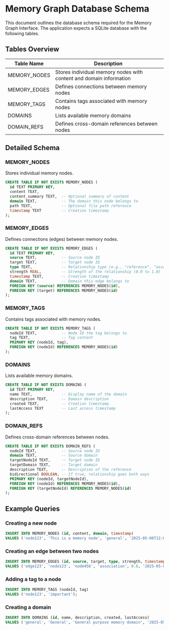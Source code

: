 # Memory Graph Database Schema

This document outlines the database schema required for the Memory Graph Interface. The application expects a SQLite database with the following tables.

## Tables Overview

| Table Name | Description |
|------------|-------------|
| MEMORY_NODES | Stores individual memory nodes with content and domain information |
| MEMORY_EDGES | Defines connections between memory nodes |
| MEMORY_TAGS | Contains tags associated with memory nodes |
| DOMAINS | Lists available memory domains |
| DOMAIN_REFS | Defines cross-domain references between nodes |

## Detailed Schema

### MEMORY_NODES

Stores individual memory nodes.

```sql
CREATE TABLE IF NOT EXISTS MEMORY_NODES (
  id TEXT PRIMARY KEY,
  content TEXT,
  content_summary TEXT,  -- Optional summary of content
  domain TEXT,           -- The domain this node belongs to
  path TEXT,             -- Optional file path reference
  timestamp TEXT         -- Creation timestamp
);
```

### MEMORY_EDGES

Defines connections (edges) between memory nodes.

```sql
CREATE TABLE IF NOT EXISTS MEMORY_EDGES (
  id TEXT PRIMARY KEY,
  source TEXT,           -- Source node ID
  target TEXT,           -- Target node ID
  type TEXT,             -- Relationship type (e.g., "reference", "association")
  strength REAL,         -- Strength of the relationship (0.0 to 1.0)
  timestamp TEXT,        -- Creation timestamp
  domain TEXT,           -- Domain this edge belongs to
  FOREIGN KEY (source) REFERENCES MEMORY_NODES(id),
  FOREIGN KEY (target) REFERENCES MEMORY_NODES(id)
);
```

### MEMORY_TAGS

Contains tags associated with memory nodes.

```sql
CREATE TABLE IF NOT EXISTS MEMORY_TAGS (
  nodeId TEXT,           -- Node ID the tag belongs to
  tag TEXT,              -- Tag content
  PRIMARY KEY (nodeId, tag),
  FOREIGN KEY (nodeId) REFERENCES MEMORY_NODES(id)
);
```

### DOMAINS

Lists available memory domains.

```sql
CREATE TABLE IF NOT EXISTS DOMAINS (
  id TEXT PRIMARY KEY,
  name TEXT,             -- Display name of the domain
  description TEXT,      -- Domain description
  created TEXT,          -- Creation timestamp
  lastAccess TEXT        -- Last access timestamp
);
```

### DOMAIN_REFS

Defines cross-domain references between nodes.

```sql
CREATE TABLE IF NOT EXISTS DOMAIN_REFS (
  nodeId TEXT,           -- Source node ID
  domain TEXT,           -- Source domain
  targetNodeId TEXT,     -- Target node ID
  targetDomain TEXT,     -- Target domain
  description TEXT,      -- Description of the reference
  bidirectional BOOLEAN, -- If true, relationship goes both ways
  PRIMARY KEY (nodeId, targetNodeId),
  FOREIGN KEY (nodeId) REFERENCES MEMORY_NODES(id),
  FOREIGN KEY (targetNodeId) REFERENCES MEMORY_NODES(id)
);
```

## Example Queries

### Creating a new node

```sql
INSERT INTO MEMORY_NODES (id, content, domain, timestamp)
VALUES ('node123', 'This is a memory node', 'general', '2025-05-06T12:00:00Z');
```

### Creating an edge between two nodes

```sql
INSERT INTO MEMORY_EDGES (id, source, target, type, strength, timestamp, domain)
VALUES ('edge123', 'node123', 'node456', 'association', 0.8, '2025-05-06T12:05:00Z', 'general');
```

### Adding a tag to a node

```sql
INSERT INTO MEMORY_TAGS (nodeId, tag)
VALUES ('node123', 'important');
```

### Creating a domain

```sql
INSERT INTO DOMAINS (id, name, description, created, lastAccess)
VALUES ('general', 'General', 'General purpose memory domain', '2025-05-06T12:00:00Z', '2025-05-06T12:00:00Z');
```